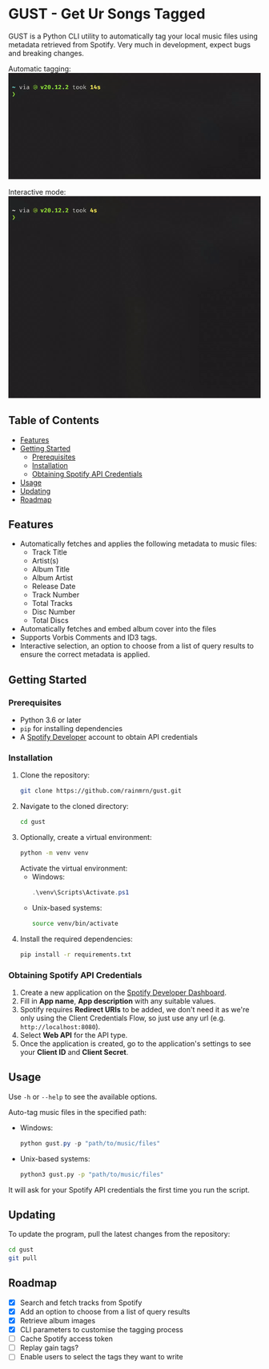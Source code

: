 # GUST - Get Ur Songs Tagged

GUST is a Python CLI utility to automatically tag your local music files using metadata retrieved from Spotify. Very much in development, expect bugs and breaking changes.

Automatic tagging:
![showcase](/static/showcase.gif)

Interactive mode:
![interactive](/static/showcase-interactive.gif)

## Table of Contents
- [Features](#features)
- [Getting Started](#getting-started)
  - [Prerequisites](#prerequisites)
  - [Installation](#installation)
  - [Obtaining Spotify API Credentials](#obtaining-spotify-api-credentials)
- [Usage](#usage)
- [Updating](#updating)
- [Roadmap](#roadmap)

## Features

- Automatically fetches and applies the following metadata to music files:
  - Track Title
  - Artist(s)
  - Album Title
  - Album Artist
  - Release Date
  - Track Number
  - Total Tracks
  - Disc Number
  - Total Discs
- Automatically fetches and embed album cover into the files
- Supports Vorbis Comments and ID3 tags.
- Interactive selection, an option to choose from a list of query results to ensure the correct metadata is applied.

## Getting Started

### Prerequisites

- Python 3.6 or later
- `pip` for installing dependencies
- A [Spotify Developer](https://developer.spotify.com) account to obtain API credentials

### Installation

1. Clone the repository:
   ```sh
   git clone https://github.com/rainmrn/gust.git
   ```
2. Navigate to the cloned directory:
   ```sh
   cd gust
   ```
3. Optionally, create a virtual environment:
   ```sh
   python -m venv venv
   ```
   Activate the virtual environment:
   - Windows:
     ```powershell
     .\venv\Scripts\Activate.ps1
     ```
   - Unix-based systems:
     ```sh
     source venv/bin/activate
     ```
4. Install the required dependencies:
   ```sh
   pip install -r requirements.txt
   ```

### Obtaining Spotify API Credentials

1. Create a new application on the [Spotify Developer Dashboard](https://developer.spotify.com/dashboard/create).
2. Fill in **App name**, **App description** with any suitable values.
3. Spotify requires **Redirect URIs** to be added, we don't need it as we're only using the Client Credentials Flow, so just use any url (e.g. `http://localhost:8080`).
4. Select **Web API** for the API type.
5. Once the application is created, go to the application's settings to see your **Client ID** and **Client Secret**.

## Usage

Use `-h` or `--help` to see the available options.

Auto-tag music files in the specified path:
- Windows:
    ```powershell
    python gust.py -p "path/to/music/files"
    ```
- Unix-based systems:
    ```sh
    python3 gust.py -p "path/to/music/files"
    ```

It will ask for your Spotify API credentials the first time you run the script.

## Updating

To update the program, pull the latest changes from the repository:
```sh
cd gust
git pull 
```

## Roadmap

- [x] Search and fetch tracks from Spotify
- [x] Add an option to choose from a list of query results
- [x] Retrieve album images
- [x] CLI parameters to customise the tagging process
- [ ] Cache Spotify access token
- [ ] Replay gain tags?
- [ ] Enable users to select the tags they want to write